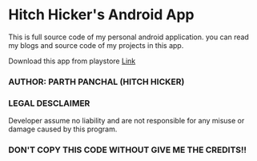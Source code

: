 # Hitch Hicker's Android App
This is full source code of my personal android application. you can read my blogs and source code of my projects in this app. 

Download this app from playstore [Link](https://play.google.com/store/apps/details?id=com.hitchhicker.hh&hl=en)


### AUTHOR: PARTH PANCHAL (HITCH HICKER)

### LEGAL DESCLAIMER
Developer assume no liability and are not responsible for any misuse or damage caused by this program.

### DON'T COPY THIS CODE WITHOUT GIVE ME THE CREDITS!!
